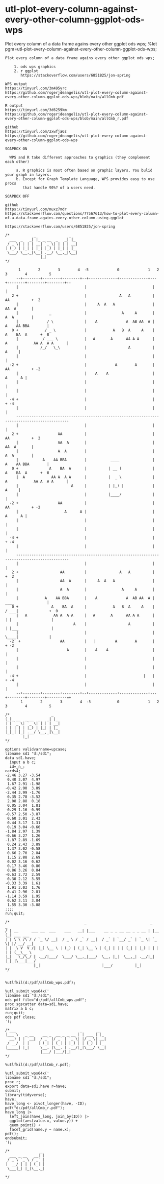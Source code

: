 # utl-plot-every-column-against-every-other-column-ggplot-ods-wps
Plot every column of a data frame agains every other ggplot ods wps;
    %let pgm=utl-plot-every-column-against-every-other-column-ggplot-ods-wps;

    Plot every column of a data frame agains every other ggplot ods wps;

        1. ods wps graphics
        2. r ggplot
           https://stackoverflow.com/users/6851825/jon-spring
           
    WPS output
    https://tinyurl.com/3m495yrc
    https://github.com/rogerjdeangelis/utl-plot-every-column-against-every-other-column-ggplot-ods-wps/blob/main/allCmb.pdf

    R output
    https://tinyurl.com/3d6259km
    https://github.com/rogerjdeangelis/utl-plot-every-column-against-every-other-column-ggplot-ods-wps/blob/main/allCmb_r.pdf

    github
    https://tinyurl.com/2xwfja6z
    https://github.com/rogerjdeangelis/utl-plot-every-column-against-every-other-column-ggplot-ods-wps

    SOAPBOX ON

      WPS and R take different approaches to graphics (they complement each other)

         a. R graphics is most often based on graphic layers. You bulid your graph in layers.
         b. Except for Graph Template Language, WPS provides easy to use procs
            that handle 90%? of a users need.

    SOAPBOX OFF

    github
    https://tinyurl.com/muxz7mdr
    https://stackoverflow.com/questions/77567613/how-to-plot-every-column-of-a-data-frame-agains-every-other-column-using-ggplot

    https://stackoverflow.com/users/6851825/jon-spring

    /*           _               _
      ___  _   _| |_ _ __  _   _| |_
     / _ \| | | | __| `_ \| | | | __|
    | (_) | |_| | |_| |_) | |_| | |_
     \___/ \__,_|\__| .__/ \__,_|\__|
                    |_|
    */

          1        2        3        4  -5             0             1   2        3        4          5
         --+--------+--------+--------+--+-------------+-------------+---+--------+--------+--------+--
         |                              |                              |                              |
       2 +                              |               A   A          |                  AA          +  2
         |                              |     A  A   A                 |                  AA  A       |
         |              _               |                A     A       |                  A  A        |
         |             / \              |    A             A  AB AA  A |           A    AA BBA        |
       0 +            / _ \             |            A   B  A     A    |              A    BA  A      +  0
         |           / ___ \            |   A       A      AA A A      |  A            AA A  A A      |
         |          /_/   \_\           |                   A          |                        A     |
         |                              |                              |                              |
      -2 +                              |             A        A       |                  AA          + -2
         |                              |    A    A                    |                     A      A |
         |                              |                              |                              |
         |                              |                              |                              |
      -4 +                              |                              |                              + -4
         |                              |                              |                              |
         ----------------------------------------------------------------------------------------------
         |                              |                              |                              |
       2 +                  AA          |                              |                  AA          +  2
         |                  AA  A       |                              |                  AA  A       |
         |                  A  A        |                              |                  A  A        |
         |           A    AA BBA        |           ____               |           A    AA BBA        |
       0 +              A    BA  A      |          | __ )              |              A    BA  A      +  0
         |  A            AA A  A A      |          |  _ \              |  A            AA A  A A      |
         |                        A     |          | |_) |             |                        A     |
         |                              |          |____/              |                              |
      -2 +                  AA          |                              |                  AA          + -2
         |                     A      A |                              |                     A      A |
         |                              |                              |                              |
         |                              |                              |                              |
      -4 +                              |                              |                              + -4
         |                              |                              |                              |
         ----------------------------------------------------------------------------------------------
         |                              |                              |                              |
       2 +                   AA         |               A   A          |                              +  2
         |                   AA  A      |     A  A   A                 |                              |
         |                   A  A       |                A     A       |                              |
         |            A    AA BBA       |    A             A  AB AA  A |           ____               |
       0 +               A    BA  A     |            A   B  A     A    |          / ___|              +  0
         |   A            AA A  A A     |   A       A      AA A A      |         | |                  |
         |                         A    |                   A          |         | |___               |
         |                              |                              |          \____|              |
      -2  +                  AA         |   |         A        A       |                              + -2
         |                      A       |    A    A                    |                              |
         |                              |                              |                              |
         |                              |                              |                              |
      -4 +                              |                          |   |                              + -4
         |                              |                              |                              |
         --+--------+--------+--------+--+-------------+-------------+---+--------+--------+---------=+
           1        2        3        4  -5            0             1   2        3        4          5

    /*                   _
    (_)_ __  _ __  _   _| |_
    | | `_ \| `_ \| | | | __|
    | | | | | |_) | |_| | |_
    |_|_| |_| .__/ \__,_|\__|
            |_|
    */

    options validvarname=upcase;
    libname sd1 "d:/sd1";
    data sd1.have;
      input a b c;
      id=_n_;
    cards4;
    -2.46 3.27 -3.54
     0.40 3.07  4.97
     1.67 2.91 -1.98
    -0.42 2.90  3.09
    -2.44 3.99 -1.76
     0.35 2.78 -3.52
     2.08 2.88  0.18
     0.05 3.04  1.81
    -0.29 1.16 -0.99
    -0.57 2.50 -3.87
     0.60 3.01  2.43
     0.44 3.17  1.31
     0.19 3.04 -0.66
    -1.84 2.97  1.39
    -0.66 3.27  1.26
    -1.87 2.89 -1.69
     0.24 2.43  3.89
     1.37 3.02 -0.58
     0.66 2.70  2.84
     1.15 2.88  2.69
     0.02 3.16  0.62
     0.17 3.46  0.80
     0.86 3.26  0.84
    -0.63 2.72  2.59
     0.30 2.12  3.55
    -0.33 3.39  1.61
     1.91 3.03  1.76
     0.41 2.96  2.81
    -1.14 3.59  1.95
     0.62 3.11  3.84
     1.55 3.30 -3.08
    ;;;;
    run;quit;

    /*                                  _                             _     _
    / | __      ___ __  ___    ___   __| |___    __ _ _ __ __ _ _ __ | |__ (_) ___ ___
    | | \ \ /\ / / `_ \/ __|  / _ \ / _` / __|  / _` | `__/ _` | `_ \| `_ \| |/ __/ __|
    | |  \ V  V /| |_) \__ \ | (_) | (_| \__ \ | (_| | | | (_| | |_) | | | | | (__\__ \
    |_|   \_/\_/ | .__/|___/  \___/ \__,_|___/  \__, |_|  \__,_| .__/|_| |_|_|\___|___/
                 |_|                            |___/          |_|
    */


    %utlfkil(d:/pdf/allCmb_wps.pdf);

    %utl_submit_wps64x('
    libname sd1 "d:/sd1";
    ods pdf file="d:/pdf/allCmb_wps.pdf";
    proc sgscatter data=sd1.have;
    matrix a b c;
    run;quit;
    ods pdf close;
    ');

    /*___                             _       _
    |___ \   _ __    __ _  __ _ _ __ | | ___ | |_
      __) | | `__|  / _` |/ _` | `_ \| |/ _ \| __|
     / __/  | |    | (_| | (_| | |_) | | (_) | |_
    |_____| |_|     \__, |\__, | .__/|_|\___/ \__|
                    |___/ |___/|_|
    */

    %utlfkil(d:/pdf/allCmb_r.pdf);

    %utl_submit_wps64x('
    libname sd1 "d:/sd1";
    proc r;
    export data=sd1.have r=have;
    submit;
    library(tidyverse);
    have;
    have_long <- pivot_longer(have, -ID);
    pdf("d:/pdf/allCmb_r.pdf");
    have_long |>
      left_join(have_long, join_by(ID)) |>
      ggplot(aes(value.x, value.y)) +
      geom_point() +
      facet_grid(name.y ~ name.x);
    pdf();
    endsubmit;
    ');

    /*              _
      ___ _ __   __| |
     / _ \ `_ \ / _` |
    |  __/ | | | (_| |
     \___|_| |_|\__,_|

    */
